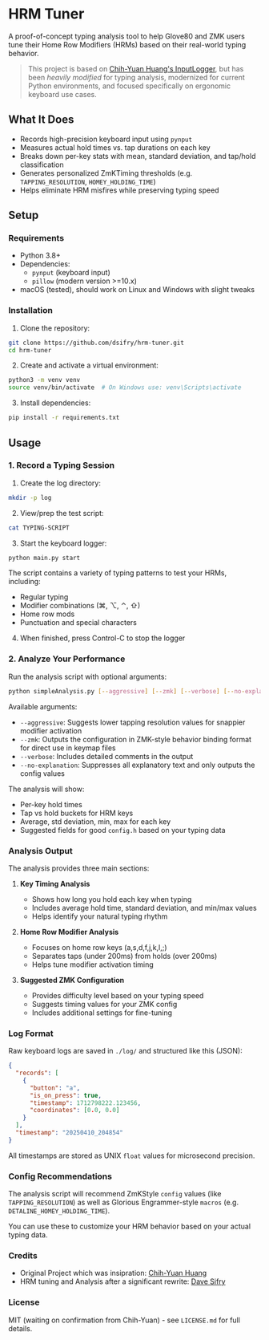 # HRM Tuner

A proof-of-concept typing analysis tool to help Glove80 and ZMK users tune their Home Row Modifiers (HRMs) based on their real-world typing behavior.

> This project is based on [Chih-Yuan Huang's InputLogger](https://github.com/yuan64198/InputLogger), but has been _heavily modified_ for typing analysis, modernized for current Python environments, and focused specifically on ergonomic keyboard use cases.

## What It Does

- Records high-precision keyboard input using `pynput`
- Measures actual hold times vs. tap durations on each key
- Breaks down per-key stats with mean, standard deviation, and tap/hold classification
- Generates personalized ZmKTiming thresholds (e.g. `TAPPING_RESOLUTION`, `HOMEY_HOLDING_TIME`)
- Helps eliminate HRM misfires while preserving typing speed

## Setup

### Requirements

- Python 3.8+
- Dependencies:
  - `pynput` (keyboard input)
  - `pillow` (modern version >=10.x)
- macOS (tested), should work on Linux and Windows with slight tweaks

### Installation

1. Clone the repository:

```sh
git clone https://github.com/dsifry/hrm-tuner.git
cd hrm-tuner
```

2. Create and activate a virtual environment:

```sh
python3 -m venv venv
source venv/bin/activate  # On Windows use: venv\Scripts\activate
```

3. Install dependencies:

```sh
pip install -r requirements.txt
```

## Usage

### 1. Record a Typing Session

1. Create the log directory:

```sh
mkdir -p log
```

2. View/prep the test script:

```sh
cat TYPING-SCRIPT
```

3. Start the keyboard logger:

```sh
python main.py start
```

The script contains a variety of typing patterns to test your HRMs, including:

- Regular typing
- Modifier combinations (⌘, ⌥, ⌃, ⇧)
- Home row mods
- Punctuation and special characters

4. When finished, press Control-C to stop the logger

### 2. Analyze Your Performance

Run the analysis script with optional arguments:

```sh
python simpleAnalysis.py [--aggressive] [--zmk] [--verbose] [--no-explanation]
```

Available arguments:

- `--aggressive`: Suggests lower tapping resolution values for snappier modifier activation
- `--zmk`: Outputs the configuration in ZMK-style behavior binding format for direct use in keymap files
- `--verbose`: Includes detailed comments in the output
- `--no-explanation`: Suppresses all explanatory text and only outputs the config values

The analysis will show:

- Per-key hold times
- Tap vs hold buckets for HRM keys
- Average, std deviation, min, max for each key
- Suggested fields for good `config.h` based on your typing data

### Analysis Output

The analysis provides three main sections:

1. **Key Timing Analysis**

   - Shows how long you hold each key when typing
   - Includes average hold time, standard deviation, and min/max values
   - Helps identify your natural typing rhythm

2. **Home Row Modifier Analysis**

   - Focuses on home row keys (a,s,d,f,j,k,l,;)
   - Separates taps (under 200ms) from holds (over 200ms)
   - Helps tune modifier activation timing

3. **Suggested ZMK Configuration**
   - Provides difficulty level based on your typing speed
   - Suggests timing values for your ZMK config
   - Includes additional settings for fine-tuning

### Log Format

Raw keyboard logs are saved in `./log/` and structured like this (JSON):

```json
{
  "records": [
    {
      "button": "a",
      "is_on_press": true,
      "timestamp": 1712798222.123456,
      "coordinates": [0.0, 0.0]
    }
  ],
  "timestamp": "20250410_204854"
}
```

All timestamps are stored as UNIX `float` values for microsecond precision.

### Config Recommendations

The analysis script will recommend ZmKStyle `config` values (like `TAPPING_RESOLUTION`) as well as
Glorious Engrammer-style `macros` (e.g. `DETALINE_HOMEY_HOLDING_TIME`).

You can use these to customize your HRM behavior based on your actual typing data.

### Credits

- Original Project which was insipration: [Chih-Yuan Huang](https://yuan64198.github.io/)
- HRM tuning and Analysis after a significant rewrite: [Dave Sifry](https://github.com/dsifry)

### License

MIT (waiting on confirmation from Chih-Yuan) - see `LICENSE.md` for full details.
